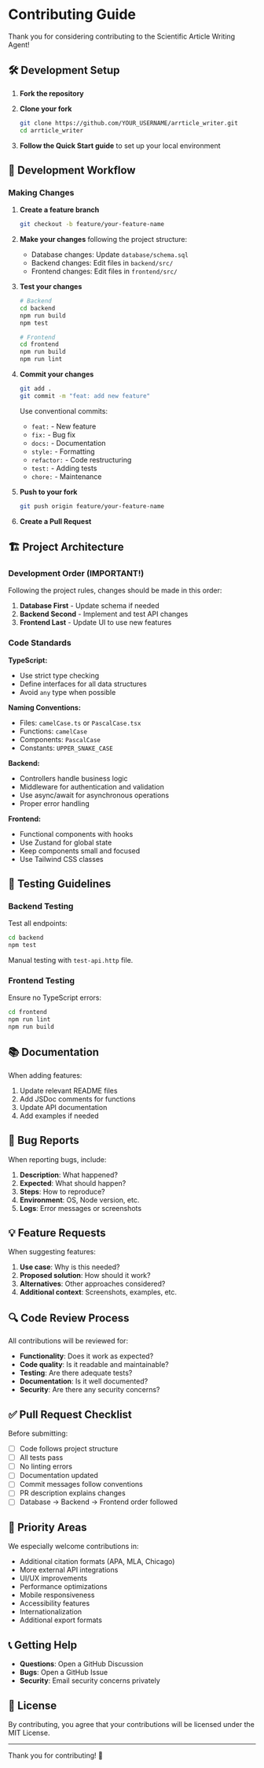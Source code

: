 # Contributing Guide

Thank you for considering contributing to the Scientific Article Writing Agent!

## 🛠️ Development Setup

1. **Fork the repository**
2. **Clone your fork**
   ```bash
   git clone https://github.com/YOUR_USERNAME/arrticle_writer.git
   cd arrticle_writer
   ```

3. **Follow the Quick Start guide** to set up your local environment

## 📝 Development Workflow

### Making Changes

1. **Create a feature branch**
   ```bash
   git checkout -b feature/your-feature-name
   ```

2. **Make your changes** following the project structure:
   - Database changes: Update `database/schema.sql`
   - Backend changes: Edit files in `backend/src/`
   - Frontend changes: Edit files in `frontend/src/`

3. **Test your changes**
   ```bash
   # Backend
   cd backend
   npm run build
   npm test

   # Frontend
   cd frontend
   npm run build
   npm run lint
   ```

4. **Commit your changes**
   ```bash
   git add .
   git commit -m "feat: add new feature"
   ```

   Use conventional commits:
   - `feat:` - New feature
   - `fix:` - Bug fix
   - `docs:` - Documentation
   - `style:` - Formatting
   - `refactor:` - Code restructuring
   - `test:` - Adding tests
   - `chore:` - Maintenance

5. **Push to your fork**
   ```bash
   git push origin feature/your-feature-name
   ```

6. **Create a Pull Request**

## 🏗️ Project Architecture

### Development Order (IMPORTANT!)

Following the project rules, changes should be made in this order:

1. **Database First** - Update schema if needed
2. **Backend Second** - Implement and test API changes
3. **Frontend Last** - Update UI to use new features

### Code Standards

**TypeScript:**
- Use strict type checking
- Define interfaces for all data structures
- Avoid `any` type when possible

**Naming Conventions:**
- Files: `camelCase.ts` or `PascalCase.tsx`
- Functions: `camelCase`
- Components: `PascalCase`
- Constants: `UPPER_SNAKE_CASE`

**Backend:**
- Controllers handle business logic
- Middleware for authentication and validation
- Use async/await for asynchronous operations
- Proper error handling

**Frontend:**
- Functional components with hooks
- Use Zustand for global state
- Keep components small and focused
- Use Tailwind CSS classes

## 🧪 Testing Guidelines

### Backend Testing

Test all endpoints:
```bash
cd backend
npm test
```

Manual testing with `test-api.http` file.

### Frontend Testing

Ensure no TypeScript errors:
```bash
cd frontend
npm run lint
npm run build
```

## 📚 Documentation

When adding features:

1. Update relevant README files
2. Add JSDoc comments for functions
3. Update API documentation
4. Add examples if needed

## 🐛 Bug Reports

When reporting bugs, include:

1. **Description**: What happened?
2. **Expected**: What should happen?
3. **Steps**: How to reproduce?
4. **Environment**: OS, Node version, etc.
5. **Logs**: Error messages or screenshots

## 💡 Feature Requests

When suggesting features:

1. **Use case**: Why is this needed?
2. **Proposed solution**: How should it work?
3. **Alternatives**: Other approaches considered?
4. **Additional context**: Screenshots, examples, etc.

## 🔍 Code Review Process

All contributions will be reviewed for:

- **Functionality**: Does it work as expected?
- **Code quality**: Is it readable and maintainable?
- **Testing**: Are there adequate tests?
- **Documentation**: Is it well documented?
- **Security**: Are there any security concerns?

## ✅ Pull Request Checklist

Before submitting:

- [ ] Code follows project structure
- [ ] All tests pass
- [ ] No linting errors
- [ ] Documentation updated
- [ ] Commit messages follow conventions
- [ ] PR description explains changes
- [ ] Database → Backend → Frontend order followed

## 🎯 Priority Areas

We especially welcome contributions in:

- Additional citation formats (APA, MLA, Chicago)
- More external API integrations
- UI/UX improvements
- Performance optimizations
- Mobile responsiveness
- Accessibility features
- Internationalization
- Additional export formats

## 📞 Getting Help

- **Questions**: Open a GitHub Discussion
- **Bugs**: Open a GitHub Issue
- **Security**: Email security concerns privately

## 📜 License

By contributing, you agree that your contributions will be licensed under the MIT License.

---

Thank you for contributing! 🎉

